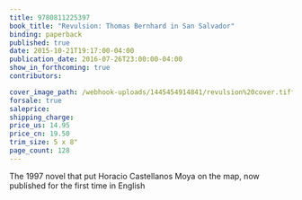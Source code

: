 ```yaml
---
title: 9780811225397
book_title: "Revulsion: Thomas Bernhard in San Salvador"
binding: paperback
published: true
date: 2015-10-21T19:17:00-04:00
publication_date: 2016-07-26T23:00:00-04:00
show_in_forthcoming: true
contributors:

cover_image_path: /webhook-uploads/1445454914841/revulsion%20cover.tiff
forsale: true
saleprice:
shipping_charge:
price_us: 14.95
price_cn: 19.50
trim_size: 5 x 8"
page_count: 128
---
```

The 1997 novel that put Horacio Castellanos Moya on the map, now published for the first time in English

